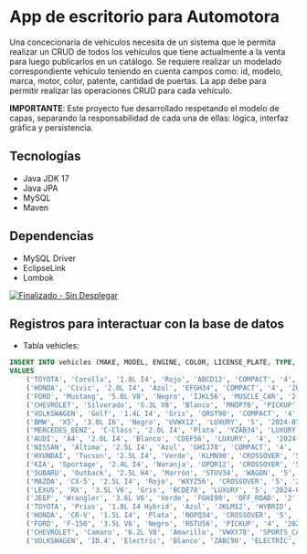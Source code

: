 # App de escritorio para Automotora

Una concecionaria de vehículos necesita de un sistema que le permita realizar un CRUD de todos los vehículos que tiene actualmente a la venta para luego publicarlos en un catálogo.
Se requiere realizar un modelado correspondiente vehículo teniendo en cuenta campos como: id, modelo, marca, motor, color, patente, cantidad de puertas. 
La app debe para permitir realizar las operaciones CRUD para cada vehículo.

**IMPORTANTE**: Este proyecto fue desarrollado respetando el modelo de capas, separando la responsabilidad de cada una de ellas: lógica, interfaz gráfica y persistencia.

## Tecnologías

- Java JDK 17
- Java JPA
- MySQL
- Maven

## Dependencias

- MySQL Driver
- EclipseLink
- Lombok

[![Finalizado - Sin Desplegar](https://img.shields.io/badge/Estado-Finalizado%20|%20Sin%20Desplegar-blue?style=for-the-badge&logo=github&logoColor=white)](https://github.com/tu-usuario/tu-repositorio)

## Registros para interactuar con la base de datos

- Tabla vehicles:
```sql
INSERT INTO vehicles (MAKE, MODEL, ENGINE, COLOR, LICENSE_PLATE, TYPE, DOOR_COUNT, MODIFIED, CREATED)
VALUES
    ('TOYOTA', 'Corolla', '1.8L I4', 'Rojo', 'ABCD12', 'COMPACT', '4', '2024-05-15', '2024-01-10'),
    ('HONDA', 'Civic', '2.0L I4', 'Azul', 'EFGH34', 'COMPACT', '4', '2024-06-20', '2024-02-05'),
    ('FORD', 'Mustang', '5.0L V8', 'Negro', 'IJKL56', 'MUSCLE_CAR', '2', '2024-07-01', '2024-03-15'),
    ('CHEVROLET', 'Silverado', '5.3L V8', 'Blanco', 'MNOP78', 'PICKUP', '4', '2024-05-30', '2024-01-20'),
    ('VOLKSWAGEN', 'Golf', '1.4L I4', 'Gris', 'QRST90', 'COMPACT', '4', '2024-06-10', '2024-02-28'),
    ('BMW', 'X5', '3.0L I6', 'Negro', 'UVWX12', 'LUXURY', '5', '2024-07-05', '2024-03-01'),
    ('MERCEDES_BENZ', 'C-Class', '2.0L I4', 'Plata', 'YZAB34', 'LUXURY', '4', '2024-05-25', '2024-01-15'),
    ('AUDI', 'A4', '2.0L I4', 'Blanco', 'CDEF56', 'LUXURY', '4', '2024-06-15', '2024-02-10'),
    ('NISSAN', 'Altima', '2.5L I4', 'Azul', 'GHIJ78', 'COMPACT', '4', '2024-07-10', '2024-03-20'),
    ('HYUNDAI', 'Tucson', '2.5L I4', 'Verde', 'KLMN90', 'CROSSOVER', '5', '2024-05-20', '2024-01-25'),
    ('KIA', 'Sportage', '2.4L I4', 'Naranja', 'OPQR12', 'CROSSOVER', '5', '2024-06-25', '2024-02-15'),
    ('SUBARU', 'Outback', '2.5L H4', 'Marrón', 'STUV34', 'WAGON', '5', '2024-07-15', '2024-03-05'),
    ('MAZDA', 'CX-5', '2.5L I4', 'Rojo', 'WXYZ56', 'CROSSOVER', '5', '2024-05-10', '2024-01-30'),
    ('LEXUS', 'RX', '3.5L V6', 'Gris', 'BCDE78', 'LUXURY', '5', '2024-06-30', '2024-02-20'),
    ('JEEP', 'Wrangler', '3.6L V6', 'Verde', 'FGHI90', 'OFF_ROAD', '2', '2024-07-20', '2024-03-10'),
    ('TOYOTA', 'Prius', '1.8L I4 Hybrid', 'Azul', 'JKLM12', 'HYBRID', '4', '2024-05-05', '2024-01-05'),
    ('HONDA', 'CR-V', '1.5L I4', 'Plata', 'NOPQ34', 'CROSSOVER', '5', '2024-06-05', '2024-02-25'),
    ('FORD', 'F-150', '3.5L V6', 'Negro', 'RSTU56', 'PICKUP', '4', '2024-07-25', '2024-03-25'),
    ('CHEVROLET', 'Camaro', '6.2L V8', 'Amarillo', 'VWXY78', 'SPORTS_CAR', '2', '2024-05-01', '2024-01-01'),
    ('VOLKSWAGEN', 'ID.4', 'Electric', 'Blanco', 'ZABC90', 'ELECTRIC', '5', '2024-06-01', '2024-02-01');
```